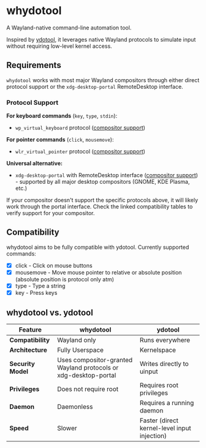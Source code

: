 # whydotool
A Wayland-native command-line automation tool.

Inspired by [ydotool](https://github.com/ReimuNotMoe/ydotool), it leverages native Wayland protocols to simulate input without requiring low-level kernel access.

## Requirements

`whydotool` works with most major Wayland compositors through either direct protocol support or the `xdg-desktop-portal` RemoteDesktop interface.

### Protocol Support

**For keyboard commands** (`key`, `type`, `stdin`):
- `wp_virtual_keyboard` protocol ([compositor support](https://wayland.app/protocols/virtual-keyboard-unstable-v1#compositor-support))

**For pointer commands** (`click`, `mousemove`):
- `wlr_virtual_pointer` protocol ([compositor support](https://wayland.app/protocols/wlr-virtual-pointer-unstable-v1#compositor-support))

**Universal alternative:**
- `xdg-desktop-portal` with RemoteDesktop interface ([compositor support](https://wiki.archlinux.org/title/XDG_Desktop_Portal#List_of_backends_and_interfaces)) - supported by all major desktop compositors (GNOME, KDE Plasma, etc.)

If your compositor doesn't support the specific protocols above, it will likely work through the portal interface. Check the linked compatibility tables to verify support for your compositor.

## Compatibility

whydotool aims to be fully compatible with ydotool. Currently supported commands:

- [x] click - Click on mouse buttons
- [x] mousemove - Move mouse pointer to relative or absolute position (absolute position is protocol only atm)
- [x] type - Type a string
- [x] key - Press keys

## whydotool vs. ydotool

| Feature | whydotool | ydotool |
|---------|-----------|---------|
| **Compatibility** | Wayland only | Runs everywhere |
| **Architecture** | Fully Userspace | Kernelspace |
| **Security Model** | Uses compositor-granted Wayland protocols or xdg-desktop-portal | Writes directly to uinput |
| **Privileges** | Does not require root | Requires root privileges |
| **Daemon** | Daemonless | Requires a running daemon |
| **Speed** | Slower | Faster (direct kernel-level input injection) |
